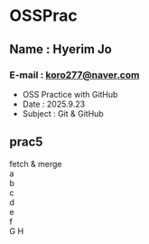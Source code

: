 # OSSPrac
## Name : Hyerim Jo
### E-mail : koro277@naver.com

- OSS Practice with GitHub
- Date : 2025.9.23
- Subject : Git & GitHub

## prac5
fetch & merge  
a  
b  
c  
d  
e  
f  
G
H